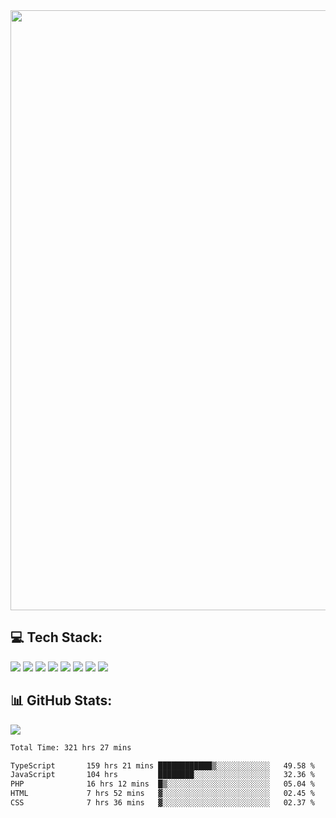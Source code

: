 <img style='width: 100vw' src='./hcampos_gradient.png'>

## 💻 Tech Stack:

![](https://img.shields.io/badge/next%20js-000000?style=for-the-badge&logo=nextdotjs&logoColor=white) ![](https://img.shields.io/badge/Tailwind_CSS-38B2AC?style=for-the-badge&logo=tailwind-css&logoColor=white) ![](https://img.shields.io/badge/React_Query-FF4154?style=for-the-badge&logo=React_Query&logoColor=white) ![](https://img.shields.io/badge/React-20232A?style=for-the-badge&logo=react&logoColor=61DAFB) ![](https://img.shields.io/badge/TypeScript-007ACC?style=for-the-badge&logo=typescript&logoColor=white) ![](https://img.shields.io/badge/JavaScript-323330?style=for-the-badge&logo=javascript&logoColor=F7DF1E) ![](https://img.shields.io/badge/Prisma-3982CE?style=for-the-badge&logo=Prisma&logoColor=white) ![](https://img.shields.io/badge/Supabase-181818?style=for-the-badge&logo=supabase&logoColor=white)

## 📊 GitHub Stats:

![](https://github-readme-stats.vercel.app/api?username=Sakoutecher&show_icons=true&count_private=true&&bg_color=70,11998e,38ef7d&title_color=fff&text_color=fff&icon_color=fff&hide_border=true)<br/>

<!--START_SECTION:waka-->

```txt
Total Time: 321 hrs 27 mins

TypeScript       159 hrs 21 mins ████████████▒░░░░░░░░░░░░   49.58 %
JavaScript       104 hrs         ████████░░░░░░░░░░░░░░░░░   32.36 %
PHP              16 hrs 12 mins  █▒░░░░░░░░░░░░░░░░░░░░░░░   05.04 %
HTML             7 hrs 52 mins   ▓░░░░░░░░░░░░░░░░░░░░░░░░   02.45 %
CSS              7 hrs 36 mins   ▓░░░░░░░░░░░░░░░░░░░░░░░░   02.37 %
```

<!--END_SECTION:waka-->
